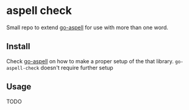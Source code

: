 # aspell check

Small repo to extend [go-aspell](https://github.com/trustmaster/go-aspell) 
for use with more than one word.

## Install

Check [go-aspell](https://github.com/trustmaster/go-aspell) on how to make a 
proper setup of the that library. `go-aspell-check` doesn't require further 
setup

## Usage

TODO

